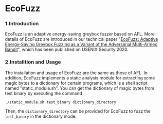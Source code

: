 # EcoFuzz
### 1.Introduction
EcoFuzz is an adaptive energy-saving greybox fuzzer based on AFL. More details of EcoFuzz are introduced in our technical paper "[EcoFuzz: Adaptive Energy-Saving Greybox Fuzzing as a Variant of the Adversarial Multi-Armed Bandit](https://www.usenix.org/conference/usenixsecurity20/presentation/yue)", which has been published on USENIX Security 2020.

### 2.Installtion and Usage
The installation and usage of EcoFuzz are the same as those of AFL. In addition, EcoFuzz implements a static analysis module for extracting some magic bytes to a dictionary for certain programs, which is a shell script named "static_module.sh". You can get the dictionary of magic bytes from test binary by executing the command
```
./static_module.sh test_binary dictionary_directory
```
Then, the `dictionary_directory` can be provided for EcoFuzz to fuzz the `test_binary` in the dictionary mode.

